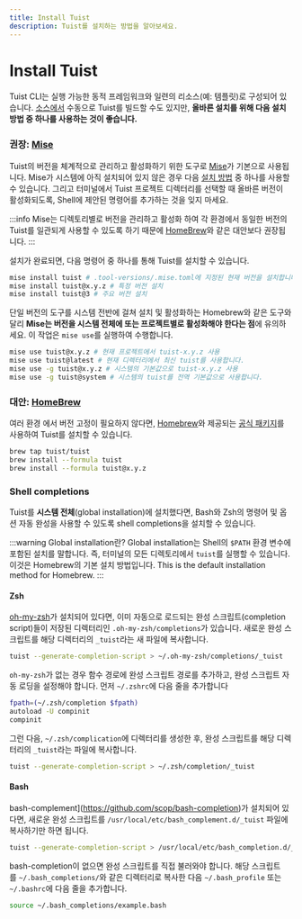 ```yaml
---
title: Install Tuist
description: Tuist를 설치하는 방법을 알아보세요.
---
```


# Install Tuist

Tuist CLI는 실행 가능한 동적 프레임워크와 일련의 리소스(예: 템플릿)로 구성되어 있습니다. [소스에서](https://github.com/tuist/tuist) 수동으로 Tuist를 빌드할 수도 있지만, **올바른 설치를 위해 다음 설치 방법 중 하나를 사용하는 것이 좋습니다.**

### 권장: [Mise](https://github.com/jdx/mise)

Tuist의 버전을 체계적으로 관리하고 활성화하기 위한 도구로 [Mise](https://github.com/jdx/mise)가 기본으로 사용됩니다.
Mise가 시스템에 아직 설치되어 있지 않은 경우 다음 [설치 방법](https://mise.jdx.dev/getting-started.html) 중 하나를 사용할 수 있습니다.
그리고 터미널에서 Tuist 프로젝트 디렉터리를 선택할 때 올바른 버전이 활성화되도록, Shell에 제안된 명령어를 추가하는 것을 잊지 마세요.

:::info
Mise는 디렉토리별로 버전을 관리하고 활성화 하여 각 환경에서 동일한 버전의 Tuist를 일관되게 사용할 수 있도록 하기 때문에 [HomeBrew](https://brew.sh)와 같은 대안보다 권장됩니다.
:::

설치가 완료되면, 다음 명령어 중 하나를 통해 Tuist를 설치할 수 있습니다.

```bash
mise install tuist # .tool-versions/.mise.toml에 지정된 현재 버전을 설치합니다.
mise install tuist@x.y.z # 특정 버전 설치
mise install tuist@3 # 주요 버전 설치
```

단일 버전의 도구를 시스템 전반에 걸쳐 설치 및 활성화하는 Homebrew와 같은 도구와 달리 **Mise는 버전을 시스템 전체에 또는 프로젝트별로 활성화해야 한다는 점**에 유의하세요. 이 작업은 `mise use`를 실행하여 수행합니다.

```bash
mise use tuist@x.y.z # 현재 프로젝트에서 tuist-x.y.z 사용
mise use tuist@latest # 현재 디렉터리에서 최신 tuist를 사용합니다.
mise use -g tuist@x.y.z # 시스템의 기본값으로 tuist-x.y.z 사용
mise use -g tuist@system # 시스템의 tuist를 전역 기본값으로 사용합니다.
```

### 대안: [HomeBrew](https://brew.sh)

여러 환경 에서 버전 고정이 필요하지 않다면, [Homebrew](https://brew.sh)와 제공되는 [공식 패키지](https://github.com/tuist/homebrew-tuist)를 사용하여 Tuist를 설치할 수 있습니다.

```bash
brew tap tuist/tuist
brew install --formula tuist
brew install --formula tuist@x.y.z
```

### Shell completions

Tuist를 **시스템 전체**(global installation)에 설치했다면, Bash와 Zsh의 명령어 및 옵션 자동 완성을 사용할 수 있도록 shell completions을 설치할 수 있습니다.

:::warning Global installation란?
Global installation는 Shell의 `$PATH` 환경 변수에 포함된 설치를 말합니다. 즉, 터미널의 모든 디렉토리에서 `tuist`를 실행할 수 있습니다.이것은 Homebrew의 기본 설치 방법입니다. This is the default installation method for Homebrew.
:::

#### Zsh

[oh-my-zsh](https://ohmyz.sh)가 설치되어 있다면, 이미 자동으로 로드되는 완성 스크립트(completion script)들이 저장된 디렉터리인 `.oh-my-zsh/completions`가 있습니다. 새로운 완성 스크립트를 해당 디렉터리의 `_tuist`라는 새 파일에 복사합니다.

```bash
tuist --generate-completion-script > ~/.oh-my-zsh/completions/_tuist
```

`oh-my-zsh`가 없는 경우 함수 경로에 완성 스크립트 경로를 추가하고, 완성 스크립트 자동 로딩을 설정해야 합니다. 먼저 `~/.zshrc`에 다음 줄을 추가합니다

```bash
fpath=(~/.zsh/completion $fpath)
autoload -U compinit
compinit
```

그런 다음, `~/.zsh/complication`에 디렉터리를 생성한 후, 완성 스크립트를 해당 디렉터리의 `_tuist`라는 파일에 복사합니다.

```bash
tuist --generate-completion-script > ~/.zsh/completion/_tuist
```

#### Bash

bash-complement](https://github.com/scop/bash-completion)가 설치되어 있다면, 새로운 완성 스크립트를 `/usr/local/etc/bash_complement.d/_tuist` 파일에 복사하기만 하면 됩니다.

```bash
tuist --generate-completion-script > /usr/local/etc/bash_completion.d/_tuist
```

bash-completion이 없으면 완성 스크립트를 직접 불러와야 합니다. 해당 스크립트를 `~/.bash_completions/`와 같은 디렉터리로 복사한 다음 `~/.bash_profile` 또는 `~/.bashrc`에 다음 줄을 추가합니다.

```bash
source ~/.bash_completions/example.bash
```

